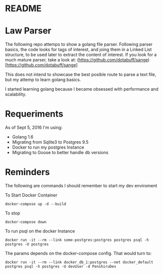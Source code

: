 # README #

# Law Parser

The following repo attemps to show a golang file parser. Following
parser basics, the code looks for tags of interest, and joing them
in a Linked List structure, to be used later to extract the content
of interest. If you look for a much mature parser, take a look at:
(https://github.com/dotabuff/sange)[https://github.com/dotabuff/sange] 

This does not intend to showcase the best posible route to parse a
text file, but my attemp to learn golang basics.

I started learning golang because I became obsessed with performance
and scalability.

# Requeriments

As of Sept 5, 2016 I'm using:
+ Golang 1.6
+ Migrating from Sqlite3 to Postgres 9.5
+ Docker to run my postgres Instance
+ Migrating to Goose to better handle db versions

# Reminders

The following are commands I should remember to start my dev enviroment

To Start Docker Container

    docker-compose up -d --build

To stop

    docker-compose down

To run psql on the docker Instance

    docker run -it --rm --link some-postgres:postgres postgres psql -h postgres -U postgres

The params depends on the docker-compose config. That would turn to:

    docker run -it --rm --link docker_db_1:postgres --net docker_default postgres psql -h postgres -U devUser -d PenshiruDev
